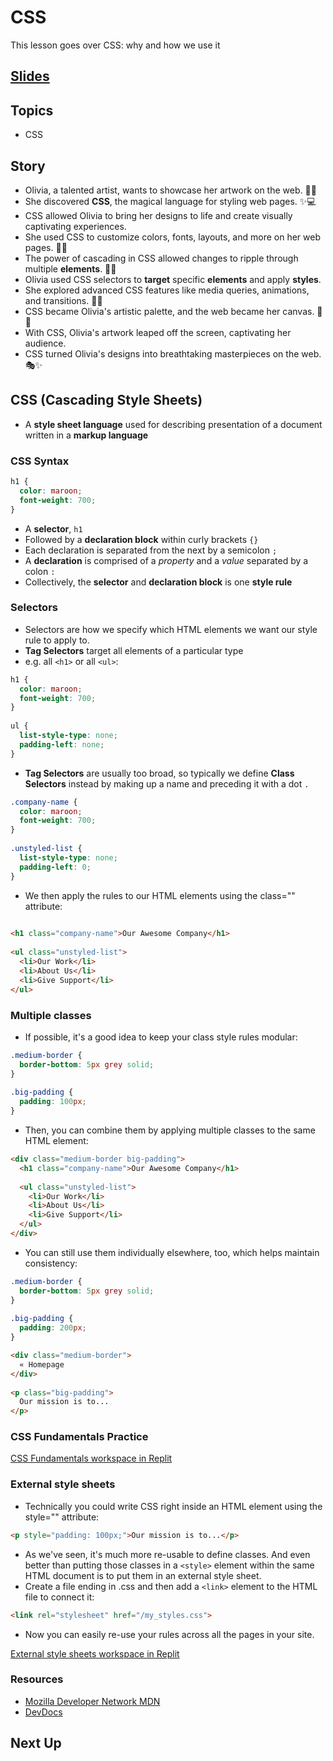 # CSS
This lesson goes over CSS: why and how we use it

<!-- TODO -->
## [Slides](../slides/css/index)

## Topics
- CSS

## Story
- Olivia, a talented artist, wants to showcase her artwork on the web. 👩‍🎨
- She discovered **CSS**, the magical language for styling web pages. ✨💻
- CSS allowed Olivia to bring her designs to life and create visually captivating experiences.
- She used CSS to customize colors, fonts, layouts, and more on her web pages. 🎨🎉
- The power of cascading in CSS allowed changes to ripple through multiple **elements**. 🌊💫
- Olivia used CSS selectors to **target** specific **elements** and apply **styles**.
- She explored advanced CSS features like media queries, animations, and transitions. 📐🎥
- CSS became Olivia's artistic palette, and the web became her canvas. 🎨🌐
- With CSS, Olivia's artwork leaped off the screen, captivating her audience.
- CSS turned Olivia's designs into breathtaking masterpieces on the web. 🎭✨

## CSS (Cascading Style Sheets)
- A **style sheet language** used for describing presentation of a document written in a **markup language**

### CSS Syntax

```css
h1 {
  color: maroon;
  font-weight: 700;
}
```

- A **selector**, `h1`
- Followed by a **declaration block** within curly brackets `{}`
- Each declaration is separated from the next by a semicolon `;`
- A **declaration** is comprised of a *property* and a *value* separated by a colon `:`
- Collectively, the **selector** and **declaration block** is one **style rule**

### Selectors
- Selectors are how we specify which HTML elements we want our style rule to apply to.
- **Tag Selectors** target all elements of a particular type
- e.g. all `<h1>` or all `<ul>`:

```css
h1 {
  color: maroon;
  font-weight: 700;
}
 
ul {
  list-style-type: none;
  padding-left: none;
}
```

- **Tag Selectors** are usually too broad, so typically we define **Class Selectors** instead by making up a name and preceding it with a dot `.`

```css
.company-name {
  color: maroon;
  font-weight: 700;
}
 
.unstyled-list {
  list-style-type: none;
  padding-left: 0;
}
```

- We then apply the rules to our HTML elements using the class="" attribute:

```html
	
<h1 class="company-name">Our Awesome Company</h1>
 
<ul class="unstyled-list">
  <li>Our Work</li>
  <li>About Us</li>
  <li>Give Support</li>
</ul>
```

### Multiple classes
- If possible, it's a good idea to keep your class style rules modular:

```css	
.medium-border {
  border-bottom: 5px grey solid;
}
 
.big-padding {
  padding: 100px;
}
```
- Then, you can combine them by applying multiple classes to the same HTML element:

```html
<div class="medium-border big-padding">
  <h1 class="company-name">Our Awesome Company</h1>
 
  <ul class="unstyled-list">
    <li>Our Work</li>
    <li>About Us</li>
    <li>Give Support</li>
  </ul>
</div>
```

- You can still use them individually elsewhere, too, which helps maintain consistency:

```css	
.medium-border {
  border-bottom: 5px grey solid;
}
 
.big-padding {
  padding: 200px;
}
```

```html
<div class="medium-border">
  « Homepage
</div>
 
<p class="big-padding">
  Our mission is to...
</p>
```

### CSS Fundamentals Practice

[CSS Fundamentals workspace in Replit](https://replit.com/@raghubetina1/CSS-Fundamentals)

### External style sheets

- Technically you could write CSS right inside an HTML element using the style="" attribute:

```html
<p style="padding: 100px;">Our mission is to...</p>
```

- As we've seen, it's much more re-usable to define classes. And even better than putting those classes in a `<style>` element within the same HTML document is to put them in an external style sheet.
- Create a file ending in .css and then add a `<link>` element to the HTML file to connect it:

```html
<link rel="stylesheet" href="/my_styles.css">
```

- Now you can easily re-use your rules across all the pages in your site.

[External style sheets workspace in Replit](https://replit.com/@raghubetina1/External-style-sheets)

<!-- TODO: add bootstrap reference -->

### Resources
- [Mozilla Developer Network MDN](https://developer.mozilla.org/en-US/docs/Web/CSS)
- [DevDocs](https://devdocs.io/css/)

## Next Up

[](./)
